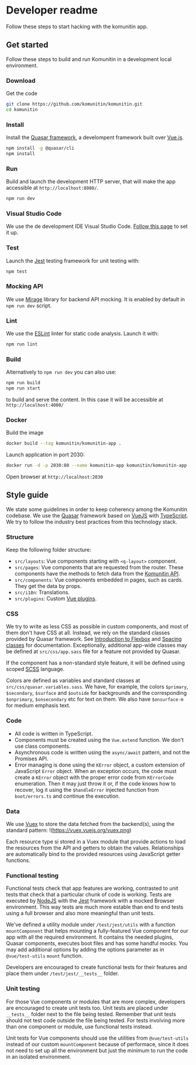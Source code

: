 # Developer readme

Follow these steps to start hacking with the komunitin app.

## Get started
Follow these steps to build and run Komunitin in a development local environment.

### Download
Get the code

```bash
git clone https://github.com/komunitin/komunitin.git
cd komunitin
```

### Install

Install the [Quasar framework](https://quasar.dev/), a develompent framework built over [Vue.js](https://vuejs.org/).

```bash
npm install -g @quasar/cli
npm install
```

### Run

Build and launch the development HTTP server, that will make the app accessible at `http://localhost:8080/`.

```bash
npm run dev
```

### Visual Studio Code

We use the de development IDE Visual Studio Code. [Follow this page](https://quasar.dev/start/vs-code-configuration) to set it up.

### Test

Launch the [Jest](https://jestjs.io/) testing framework for unit testing with:

```bash
npm test
```

### Mocking API

We use [Mirage](https://miragejs.com/) library for backend API mocking. It is enabled by default in `npm run dev` script.

### Lint
We use the [ESLint](https://eslint.org/) linter for static code analysis. Launch it with:
```bash
npm run lint
```

### Build
Alternatively to `npm run dev` you can also use:
```bash
npm run build
npm run start
```
to build and serve the content. In this case it will be accessible at `http://localhost:4000/`

### Docker

Build the image
```bash
docker build --tag komunitin/komunitin-app .
```
Launch application in port 2030:
```bash
docker run -d -p 2030:80 --name komunitin-app komunitin/komunitin-app
```
Open browser at `http://localhost:2030`

## Style guide
We state some guidelines in order to keep coherency among the Komunitin codebase. We use the [Quasar](https://quasar.dev) framework based on [VueJS](https://vuejs.org) with [TypeScript](www.typescriptlang.org). We try to follow the industry best practices from this technology stack.


### Structure
Keep the following folder structure:
- `src/layouts`: Vue components starting with `<q-layout>` component.
- `src/pages`: Vue components that are requested from the router. These components have the methods to fetch data from the [Komunitin API](https://github.com/komunitin/komunitin-api).
- `src/components`: Vue components embedded in pages, such as cards. They get the data by props.
- `src/i18n`: Translations.
- `src/plugins`: Custom [Vue plugins](https://vuejs.org/v2/guide/plugins.html).

### CSS
We try to write as less CSS as possible in custom components, and most of them don't have CSS at all. Instead, we rely on the standard classes provided by Quasar framework. See [Introduction to Flexbox](https://quasar.dev/layout/grid/introduction-to-flexbox) and [Spacing classes](https://quasar.dev/style/spacing#Syntax) for documentation. Exceptionally, additional app-wide classes may be defined at `src/css/app.sass` file for a feature not provided by Quasar. 

If the component has a non-standard style feature, it will be defined using scoped [SCSS](https://sass-lang.com/documentation/syntax) language.

Colors are defined as variables and standard classes at `src/css/quasar.variables.sass`. We have, for example, the colors `$primary`, `$secondary`, `$surface` and `$outside` for backgrounds and the corresponding `$onprimary`, `$onsecondary` etc for text on them. We also have `$onsurface-m` for medium emphasis text.

### Code
- All code is written in TypeScript.
- Components must be created using the `Vue.extend` function. We don't use class components.
- Asynchronous code is written using the `async/await` pattern, and not the Promises API.
- Error managing is done using the `KError` object, a custom extension of JavaScript `Error` object. When an exception occurs, the code must create a `KError` object with the proper error code from `KErrorCode` enumeration. Then it may just throw it or, if the code knows how to recover, log it using the `$handleError` injected function from `boot/errors.ts` and continue the execution.

### Data
We use [Vuex](https://vuex.vuejs.org/) to store the data fetched from the backend(s), using the standard pattern:
!(https://vuex.vuejs.org/vuex.png)

Each resource type si stored in a Vuex module that provide actions to load the resources from the API and getters to obtain the values. Relationships are
automatically bind to the provided resources using JavaScript getter functions.

### Functional testing
Functional tests check that app features are working, contrasted to unit tests that check that a particular chunk of code is working. Tests are executed by [NodeJS](https://nodejs.org/) with the [Jest](https://jestjs.io/) framework with a mocked Browser environment. This way tests are much more estable than end to end tests using a full browser and also more meaningful than unit tests.

We've defined a utility module under `/test/jest/utils` with a function `mountComponent` that helps mounting a fully-featured Vue component for our app with all the required environment. It contains the needed plugins, Quasar components, executes boot files and has some handful mocks. You may add additional options by adding the options parameter as in `@vue/test-utils` `mount` function.

Developers are encouraged to create functional tests for their features and place them under `/test/jest/__tests__` folder.

### Unit testing
For those Vue components or modules that are more complex, developers are encouraged to create unit tests too. Unit tests are placed under `__tests__` folder next to the file being tested. Remember that unit tests should not test code outside the file being tested. For tests involving more than one component or module, use functional tests instead.

Unit tests for Vue components should use the utilities from `@vue/test-utils` instead of our custom `mountComponent` because of performace, since it does not need to set up all the environment but just the minimum to run the code in an isolated environment.
